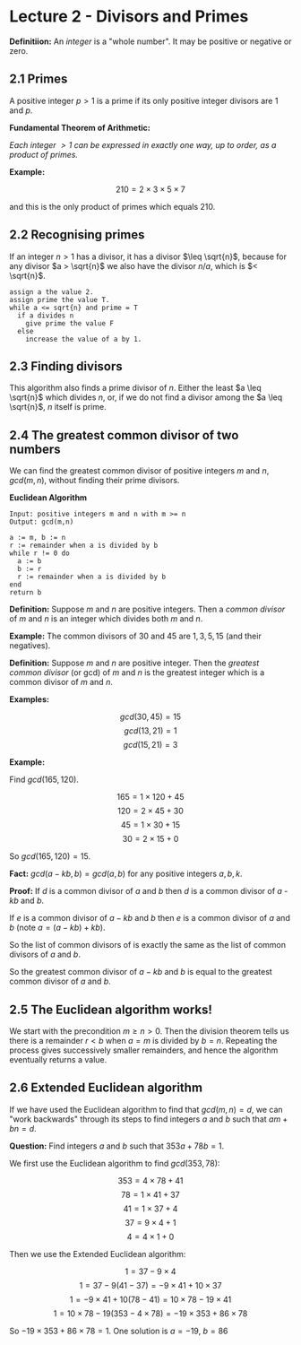 # Lecture 2 - Divisors and Primes

**Definitiion:** An _integer_ is a "whole number". It may be positive or
negative or zero.

## 2.1 Primes

A positive integer $p > 1$ is a prime if its only positive integer divisors are
1 and $p$.

**Fundamental Theorem of Arithmetic:**

_Each integer $> 1$ can be expressed in exactly one way, up to order, as a
product of primes._

**Example:**

$$210 = 2 \times 3 \times 5 \times 7$$

and this is the only product of primes which equals $210$.

## 2.2 Recognising primes

If an integer $n > 1$ has a divisor, it has a divisor $\leq \sqrt{n}$, because
for any divisor $a > \sqrt{n}$ we also have the divisor $n / a$, which is $<
\sqrt{n}$.

```
assign a the value 2.
assign prime the value T.
while a <= sqrt{n} and prime = T
  if a divides n
    give prime the value F
  else
    increase the value of a by 1.
```

## 2.3 Finding divisors

This algorithm also finds a prime divisor of $n$. Either the least $a \leq
\sqrt{n}$ which divides $n$, or, if we do not find a divisor among the $a \leq
\sqrt{n}$, $n$ itself is prime.

## 2.4 The greatest common divisor of two numbers

We can find the greatest common divisor of positive integers _m_ and _n_,
$gcd(m,n)$, without finding their prime divisors.

**Euclidean Algorithm**


```
Input: positive integers m and n with m >= n
Output: gcd(m,n)

a := m, b := n
r := remainder when a is divided by b
while r != 0 do
  a := b
  b := r
  r := remainder when a is divided by b
end
return b
```

**Definition:** Suppose _m_ and _n_ are positive integers. Then a _common
divisor_ of _m_ and _n_ is an integer which divides both _m_ and _n_.

**Example:** The common divisors of $30$ and $45$ are $1, 3, 5, 15$ (and their
negatives).

**Definition:** Suppose _m_ and _n_ are positive integer. Then the _greatest
common divisor_ (or gcd) of _m_ and _n_ is the greatest integer which is a
common divisor of _m_ and _n_.

**Examples:**

$$gcd(30,45) = 15$$
$$gcd(13,21) = 1$$
$$gcd(15,21) = 3$$

**Example:**

Find $gcd(165,120)$.

$$165 = 1 \times 120 + 45$$
$$120 = 2 \times  45 + 30$$
$$ 45 = 1 \times  30 + 15$$
$$ 30 = 2 \times  15 +  0$$

So $gcd(165,120) = 15$.

**Fact:** $gcd(a - kb, b) = gcd(a, b)$ for any positive integers $a, b, k$.

**Proof:** If _d_ is a common divisor of _a_ and _b_ then _d_ is a common
divisor of _a_ - _kb_ and _b_.

If _e_ is a common divisor of $a - kb$ and $b$ then $e$ is a common divisor of
$a$ and $b$ (note $a = (a - kb) + kb)$.

So the list of common divisors of is exactly the same as the list of common
divisors of $a$ and $b$.

So the greatest common divisor of $a - kb$ and $b$ is equal to the greatest
common divisor of $a$ and $b$.

## 2.5 The Euclidean algorithm works!

We start with the precondition $m \geq n > 0$. Then the division theorem tells
us there is a remainder $r < b$ when $a = m$ is divided by $b = n$. Repeating
the process gives successively smaller remainders, and hence the algorithm
eventually returns a value.

## 2.6 Extended Euclidean algorithm

If we have used the Euclidean algorithm to find that $gcd(m, n) = d$, we can
"work backwards" through its steps to find integers $a$ and $b$ such that $am +
bn = d$.

**Question:** Find integers $a$ and $b$ such that $353a + 78b = 1$.

We first use the Euclidean algorithm to find $gcd(353, 78)$:

$$353 = 4 \times 78 + 41$$
$$ 78 = 1 \times 41 + 37$$
$$ 41 = 1 \times 37 +  4$$
$$ 37 = 9 \times  4 +  1$$
$$  4 = 4 \times  1 +  0$$

Then we use the Extended Euclidean algorithm:

$$1 = 37 - 9 \times 4$$
$$1 = 37 - 9(41 - 37) = -9 \times 41 + 10 \times 37$$
$$1 = -9 \times 41 + 10(78 - 41) = 10 \times 78 - 19 \times 41$$
$$1 = 10 \times 78 - 19(353 - 4 \times 78) = -19 \times 353 + 86 \times 78$$

So $-19 \times 353 + 86 \times 78 = 1$. One solution is $a = -19$, $b = 86$
